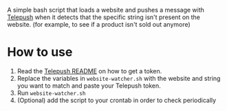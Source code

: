 A simple bash script that loads a website and pushes a message with [Telepush](https://github.com/muety/telepush) when it detects that the specific string isn't present on the website. (for example, to see if a product isn't sold out anymore)

# How to use

1. Read the [Telepush README](https://github.com/muety/telepush?tab=readme-ov-file#%EF%B8%8F-how-to-use) on how to get a token.
2. Replace the variables in `website-watcher.sh` with the website and string you want to match and paste your Telepush token.
3. Run `website-watcher.sh`
4. (Optional) add the script to your crontab in order to check periodically